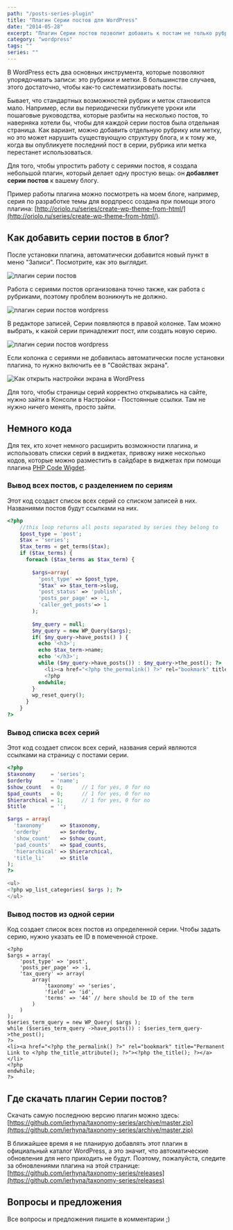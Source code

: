 ```yaml
---
path: "/posts-series-plugin"
title: "Плагин Серии постов для WordPress"
date: "2014-05-28"
excerpt: "Плагин Серии постов позволит добавить к постам не только рубрики, но и серии, что упростит навигацию по блогу. Плагин будет полезен, если вы периодически публикуете уроки или пошаговые руководства, которые разбиты на несколько постов, и хотели бы, чтобы для каждой серии постов была отдельная страница."
category: "wordpress"
tags: ""
series: ""
---
```


В WordPress есть два основных инструмента, которые позволяют упорядочивать записи: это рубрики и метки. В большинстве случаев, этого достаточно, чтобы как-то систематизировать посты.

Бывает, что стандартных возможностей рубрик и меток становится мало. Например, если вы периодически публикуете уроки или пошаговые руководства, которые разбиты на несколько постов, то наверняка хотели бы, чтобы для каждой серии постов была отдельная страница. Как вариант, можно добавить отдельную рубрику или метку, но это может нарушить существующую структуру блога, и к тому же, когда вы опубликуете последний пост в серии, рубрика или метка перестанет использоваться.

Для того, чтобы упростить работу с сериями постов, я создала небольшой плагин, который делает одну простую вещь: он **добавляет серии постов** к вашему блогу.

Пример работы плагина можно посмотреть на моем блоге, например, серия по разработке темы для вордпресс создана при помощи этого плагина: [http://oriolo.ru/series/create-wp-theme-from-html/](http://oriolo.ru/series/create-wp-theme-from-html/).

## Как добавить серии постов в блог?

После установки плагина, автоматически добавится новый пункт в меню "Записи". Посмотрите, как это выглядит.

![плагин серии постов](images/serii-postov.jpeg)

Работа с сериями постов организована точно также, как работа с рубриками, поэтому проблем возникнуть не должно.

![плагин серии постов wordpress](images/serii-postov-redaktor.jpeg)

В редакторе записей, Серии появляются в правой колонке. Там можно выбрать, к какой серии принадлежит пост, или создать новую серию.

![плагин серии постов wordpress](images/serii-postov-kolonka.jpeg)

Если колонка с сериями не добавилась автоматически после установки плагина, то нужно включить ее в "Свойствах экрана".

![Как открыть настройки экрана в WordPress](images/serii-postov-nastrojki-ekrana.jpeg)

Для того, чтобы страницы серий корректно открывались на сайте, нужно зайти в Консоли в Настройки - Постоянные ссылки. Там не нужно ничего менять, просто зайти.

## Немного кода

Для тех, кто хочет немного расширить возможности плагина, и использовать списки серий в виджетах, привожу ниже несколько кодов, которые можно разместить в сайдбаре в виджетах при помощи плагина [PHP Code Wigdet](https://wordpress.org/plugins/php-code-widget/).

### Вывод всех постов, с разделением по сериям

Этот код создаст список всех серий со списком записей в них. Названиями постов будут ссылками на них.

```php
<?php
    //this loop returns all posts separated by series they belong to
    $post_type = 'post';
    $tax = 'series'; 
    $tax_terms = get_terms($tax);
    if ($tax_terms) {
      foreach ($tax_terms as $tax_term) {
        
        $args=array(
          'post_type' => $post_type,
          "$tax" => $tax_term->slug,
          'post_status' => 'publish',
          'posts_per_page' => -1,
          'caller_get_posts'=> 1
        );
    
        $my_query = null;
        $my_query = new WP_Query($args);
        if( $my_query->have_posts() ) {
          echo '<h3>';
          echo $tax_term->name;
          echo '</h3>';
          while ($my_query->have_posts()) : $my_query->the_post(); ?>
            <li><a href="<?php the_permalink() ?>" rel="bookmark" title="Permanent Link to <?php the_title_attribute(); ?>"><?php the_title(); ?></a></li>
            <?php
          endwhile;
        }
        wp_reset_query();
      }
    }
?>
```

### Вывод списка всех серий

Этот код создает список всех серий, названия серий являются ссылками на страницу с постами серии.

```php
<?php 
$taxonomy     = 'series';
$orderby      = 'name'; 
$show_count   = 0;      // 1 for yes, 0 for no
$pad_counts   = 0;      // 1 for yes, 0 for no
$hierarchical = 1;      // 1 for yes, 0 for no
$title        = '';

$args = array(
  'taxonomy'     => $taxonomy,
  'orderby'      => $orderby,
  'show_count'   => $show_count,
  'pad_counts'   => $pad_counts,
  'hierarchical' => $hierarchical,
  'title_li'     => $title
);
?>

<ul>
<?php wp_list_categories( $args ); ?>
</ul>
```

### Вывод постов из одной серии

Код создает список всех постов из определенной серии. Чтобы задать серию, нужно указать ее ID в помеченной строке.

```php{9}
<?php
$args = array(
    'post_type' => 'post',
    'posts_per_page' => -1,
    'tax_query' => array(
        array(
            'taxonomy' => 'series',
            'field' => 'id',
            'terms' => '44' // here should be ID of the term
        )
    )
);
$series_term_query = new WP_Query( $args );
while ($series_term_query ->have_posts()) : $series_term_query->the_post();
?>
<li><a href="<?php the_permalink() ?>" rel="bookmark" title="Permanent Link to <?php the_title_attribute(); ?>"><?php the_title(); ?></a></li>
<?php
endwhile;
?>
```

## Где скачать плагин Серии постов?

Скачать самую последнюю версию плагин можно здесь: [https://github.com/ierhyna/taxonomy-series/archive/master.zip](https://github.com/ierhyna/taxonomy-series/archive/master.zip)

В ближайшее время я не планирую добавлять этот плагин в официальный каталог WordPress, а это значит, что автоматические обновления для него приходить не будут. Поэтому, пожалуйста, следите за обновлениями плагина на этой странице: [https://github.com/ierhyna/taxonomy-series/releases](https://github.com/ierhyna/taxonomy-series/releases)

## Вопросы и предложения

Все вопросы и предложения пишите в комментарии ;)
